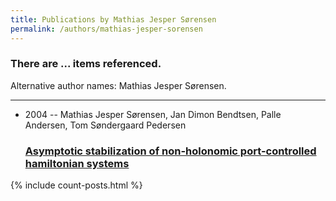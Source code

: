 ```yaml
---
title: Publications by Mathias Jesper Sørensen
permalink: /authors/mathias-jesper-sorensen
---
```


<h3 id="number-posts">There are ... items referenced.</h3>
<p id='info-authors'>Alternative author names: Mathias Jesper Sørensen.</p>
<hr />
<ul class="post-list">
<li><span class='post-meta'>2004 -- Mathias Jesper Sørensen, Jan Dimon Bendtsen, Palle Andersen, Tom Søndergaard Pedersen</span><h3><a class='post-link' href="{{ site.baseurl }}/asymptotic-stabilization-of-non-holonomic-port-controlled-hamiltonian-systems">Asymptotic stabilization of non-holonomic port-controlled hamiltonian systems</a></h3></li>

</ul>
{% include count-posts.html %}
